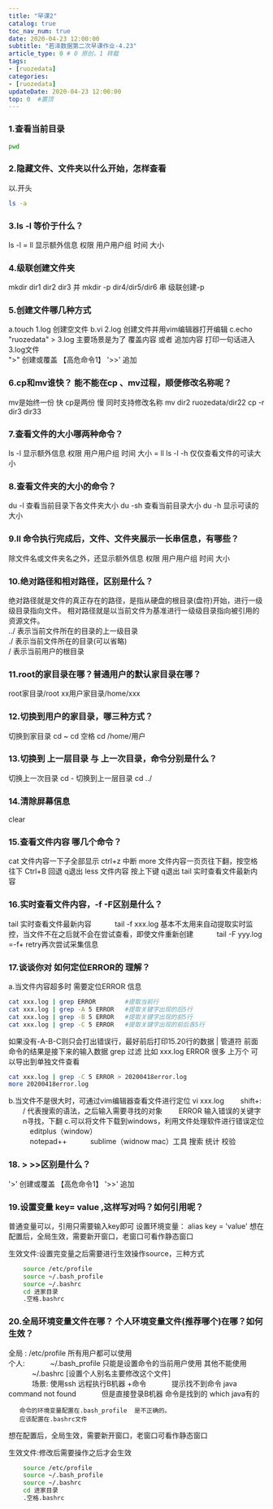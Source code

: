 ```yaml
---
title: "早课2"
catalog: true
toc_nav_num: true
date: 2020-04-23 12:00:00
subtitle: "若泽数据第二次早课作业-4.23"
article_type: 0 # 0 原创，1 转载
tags:
- [ruozedata]
categories:
- [ruozedata]
updateDate: 2020-04-23 12:00:00
top: 0  #置顶
---
```


### 1.查看当前目录

```bash
pwd
```

### 2.隐藏文件、文件夹以什么开始，怎样查看

以.开头
```bash
ls -a
```

### 3.ls -l 等价于什么？

ls -l = ll 显示额外信息  权限 用户用户组 时间 大小

### 4.级联创建文件夹

mkdir dir1 dir2 dir3 并
mkdir -p dir4/dir5/dir6  串 级联创建-p

### 5.创建文件哪几种方式

a.touch 1.log  创建空文件
b.vi    2.log  创建文件并用vim编辑器打开编辑
c.echo "ruozedata" > 3.log
主要场景是为了  覆盖内容 或者 追加内容 
打印一句话进入3.log文件   
">" 创建或覆盖    【高危命令1】
'>>' 追加

### 6.cp和mv谁快？ 能不能在cp 、mv过程，顺便修改名称呢？

mv是始终一份  快
cp是两份      慢
同时支持修改名称
mv  dir2 ruozedata/dir22
cp -r dir3 dir33

### 7.查看文件的大小哪两种命令？

ls -l 显示额外信息  权限 用户用户组 时间 大小 = ll
ls -l -h  仅仅查看文件的可读大小 

### 8.查看文件夹的大小的命令？

du -l 查看当前目录下各文件夹大小
du -sh 查看当前目录大小
du -h 显示可读的大小

### 9.ll 命令执行完成后，文件、文件夹展示一长串信息，有哪些？

除文件名或文件夹名之外，还显示额外信息  权限 用户用户组 时间 大小

### 10.绝对路径和相对路径，区别是什么？

绝对路径就是文件的真正存在的路径，是指从硬盘的根目录(盘符)开始，进行一级级目录指向文件。
相对路径就是以当前文件为基准进行一级级目录指向被引用的资源文件。         
../             表示当前文件所在的目录的上一级目录         
./              表示当前文件所在的目录(可以省略)        
/               表示当前用户的根目录

### 11.root的家目录在哪？普通用户的默认家目录在哪？

root家目录/root
xx用户家目录/home/xxx

### 12.切换到用户的家目录，哪三种方式？

切换到家目录
cd ~
cd 空格
cd /home/用户

### 13.切换到 上一层目录 与 上一次目录，命令分别是什么？

切换上一次目录
cd -
切换到上一层目录
cd ../

### 14.清除屏幕信息

clear

### 15.查看文件内容 哪几个命令？

cat  文件内容一下子全部显示  ctrl+z 中断
more 文件内容一页页往下翻，按空格往下  Ctrl+B 回退 q退出
less 文件内容 按上下键   q退出
tail 实时查看文件最新内容

### 16.实时查看文件内容，-f -F区别是什么？

tail 实时查看文件最新内容
&emsp;&emsp;&emsp;tail -f xxx.log  基本不太用来自动提取实时监控，当文件不在之后就不会在尝试查看，即使文件重新创建
&emsp;&emsp;&emsp;tail -F yyy.log   =-f+ retry再次尝试采集信息

### 17.谈谈你对  如何定位ERROR的 理解？

a.当文件内容超多时  需要定位ERROR 信息
```bash
cat xxx.log | grep ERROR        #提取当前行
cat xxx.log | grep -A 5 ERROR   #提取关键字出现的后5行
cat xxx.log | grep -B 5 ERROR   #提取关键字出现的前5行
cat xxx.log | grep -C 5 ERROR   #提取关键字出现的前后各5行
```
如果没有-A-B-C则只会打出错误行，最好前后打印15.20行的数据
| 管道符   前面命令的结果是接下来的输入数据
grep 过滤
比如 xxx.log ERROR 很多  上万个 可以导出到单独文件查看
```bash
cat xxx.log | grep -C 5 ERROR > 20200418error.log
more 20200418error.log  
```
b.当文件不是很大时，可通过vim编辑器查看文件进行定位
vi xxx.log
&emsp;&emsp;shift+:  
&emsp;&emsp;/       代表搜索的语法，之后输入需要寻找的对象
&emsp;&emsp;ERROR 输入错误的关键字
&emsp;&emsp;n寻找，下翻
c.可以将文件下载到windows，利用文件处理软件进行错误定位  
&emsp;&emsp;&emsp;editplus（window）  
&emsp;&emsp;&emsp;notepad++ 
&emsp;&emsp;&emsp;sublime（widnow  mac）工具 搜索  统计 校验  

### 18. >   >>区别是什么？

'>' 创建或覆盖    【高危命令1】
'>>' 追加

### 19.设置变量  key= value  ,这样写对吗？如何引用呢？

普通变量可以，引用只需要输入key即可
设置环境变量：
alias key = 'value'
想在配置后，全局生效，需要新开窗口，老窗口可看作静态窗口

生效文件:设置完变量之后需要进行生效操作source，三种方式
```bash
    source /etc/profile
    source ~/.bash_profile
    source ~/.bashrc
    cd 进家目录
    .空格.bashrc  
```

### 20.全局环境变量文件在哪？ 个人环境变量文件(推荐哪个)在哪？如何生效？

全局 : /etc/profile    所有用户都可以使用  
个人: 
&emsp;&emsp;&emsp; ~/.bash_profile   只能是设置命令的当前用户使用  其他不能使用
&emsp;&emsp;&emsp; ~/.bashrc [设置个人别名主要修改这个文件]      
&emsp;&emsp;&emsp; 场景: 使用ssh 远程执行B机器 +命令
&emsp;&emsp;&emsp; 提示找不到命令    java command not found 
&emsp;&emsp;&emsp; 但是直接登录B机器 命令是找到的   which java有的 

       命令的环境变量配置在.bash_profile  是不正确的。
       应该配置在.bashrc文件


想在配置后，全局生效，需要新开窗口，老窗口可看作静态窗口

生效文件:修改后需要操作之后才会生效
```bash
    source /etc/profile
    source ~/.bash_profile
    source ~/.bashrc
    cd 进家目录
    .空格.bashrc  
```